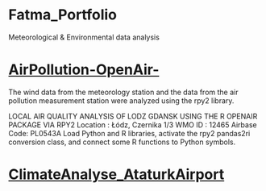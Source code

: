 # Fatma_Portfolio
Meteorological &amp; Environmental data analysis

# [AirPollution-OpenAir-](https://github.com/eminfe/AirPollution-OpenAir-)
The wind data from the meteorology station and the data from the air pollution measurement station were analyzed using the rpy2 library.

LOCAL AIR QUALITY ANALYSIS OF LODZ GDANSK USING THE R OPENAIR PACKAGE VIA RPY2
Location : Łódz, Czernika 1/3
WMO ID : 12465
Airbase Code: PL0543A
Load Python and R libraries, activate the rpy2 pandas2ri conversion class, and connect some R functions to Python symbols.

# [ClimateAnalyse_AtaturkAirport](https://github.com/eminfe/ClimateAnalyse_AtaturkAirport)
